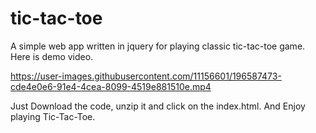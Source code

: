 # tic-tac-toe
A simple web app written in jquery for playing classic tic-tac-toe game.
Here is demo video. 

https://user-images.githubusercontent.com/11156601/196587473-cde4e0e6-91e4-4cea-8099-4519e881510e.mp4

Just Download the code, unzip it and click on the index.html. 
And Enjoy playing Tic-Tac-Toe.
